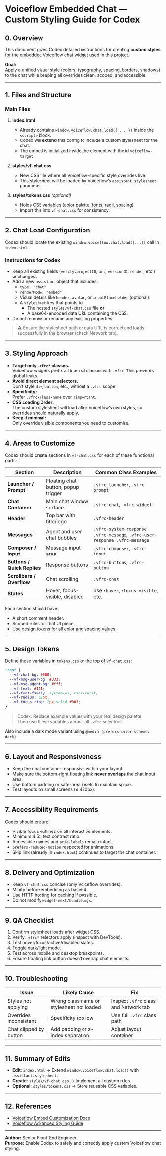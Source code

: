 # Voiceflow Embedded Chat — Custom Styling Guide for Codex

## 0. Overview
This document gives Codex detailed instructions for creating **custom styles** for the embedded Voiceflow chat widget used in this project.

**Goal:**  
Apply a unified visual style (colors, typography, spacing, borders, shadows) to the chat while keeping all overrides clean, scoped, and accessible.

---

## 1. Files and Structure

### Main Files
1. **index.html**
   - Already contains `window.voiceflow.chat.load({ ... })` inside the `<script>` block.
   - Codex will **extend** this config to include a custom stylesheet for the chat.
   - The embed is initialized inside the element with the id `voiceflow-target`.

2. **styles/vf-chat.css**
   - New CSS file where all Voiceflow-specific style overrides live.
   - This stylesheet will be loaded by Voiceflow’s `assistant.stylesheet` parameter.

3. **styles/tokens.css** *(optional)*
   - Holds CSS variables (color palette, fonts, radii, spacing).
   - Import this into `vf-chat.css` for consistency.

---

## 2. Chat Load Configuration

Codex should locate the existing `window.voiceflow.chat.load({...})` call in `index.html`.

### Instructions for Codex
- Keep all existing fields (`verify.projectID`, `url`, `versionID`, `render`, etc.) unchanged.
- Add a new `assistant` object that includes:
  - `type: "chat"`
  - `renderMode: "embed"`
  - Visual details like `header`, `avatar`, or `inputPlaceholder` (optional).
  - A `stylesheet` key that points to:
    - The hosted `styles/vf-chat.css` file **or**
    - A base64-encoded data URL containing the CSS.
- Do not remove or rename any existing properties.

> ⚠️ Ensure the stylesheet path or data URL is correct and loads successfully in the browser (check Network tab).

---

## 3. Styling Approach

- **Target only `.vfrc*` classes.**  
  Voiceflow widgets prefix all internal classes with `.vfrc`. This prevents global leaks.
- **Avoid direct element selectors.**  
  Don’t style `div`, `button`, etc., without a `.vfrc` scope.
- **Specificity:**  
  Prefer `.vfrc-class-name` over `!important`.
- **CSS Loading Order:**  
  The custom stylesheet will load after Voiceflow’s own styles, so overrides should naturally apply.
- **Keep it minimal:**  
  Only override visible components you need to customize.

---

## 4. Areas to Customize

Codex should create sections in `vf-chat.css` for each of these functional parts:

| Section | Description | Common Class Examples |
|----------|--------------|------------------------|
| **Launcher / Prompt** | Floating chat button, popup trigger | `.vfrc-launcher`, `.vfrc-prompt` |
| **Chat Container** | Main chat window surface | `.vfrc-chat`, `.vfrc-widget` |
| **Header** | Top bar with title/logo | `.vfrc-header` |
| **Messages** | Agent and user chat bubbles | `.vfrc-system-response .vfrc-message`, `.vfrc-user-response .vfrc-message` |
| **Composer / Input** | Message input area | `.vfrc-composer`, `.vfrc-input` |
| **Buttons / Quick Replies** | Response buttons | `.vfrc-buttons`, `.vfrc-button` |
| **Scrollbars / Overflow** | Chat scrolling | `.vfrc-chat` |
| **States** | Hover, focus-visible, disabled | use `:hover`, `:focus-visible`, etc. |

Each section should have:
- A short comment header.
- Scoped rules for that UI piece.
- Use design tokens for all color and spacing values.

---

## 5. Design Tokens

Define these variables in `tokens.css` or the top of `vf-chat.css`:

```css
:root {
  --vf-chat-bg: #000;
  --vf-msg-user-bg: #333;
  --vf-msg-agent-bg: #fff;
  --vf-text: #111;
  --vf-font-family: system-ui, sans-serif;
  --vf-radius: 12px;
  --vf-focus-ring: 2px solid #00f;
}
```

> Codex: Replace example values with your real design palette.  
> Then use these variables across all `.vfrc` selectors.

Also include a dark mode variant using `@media (prefers-color-scheme: dark)`.

---

## 6. Layout and Responsiveness

- Keep the chat container responsive within your layout.
- Make sure the bottom-right floating link **never overlaps** the chat input area.
- Use bottom padding or safe-area insets to maintain space.
- Test layouts on small screens (≤ 480px).

---

## 7. Accessibility Requirements

Codex should ensure:
- Visible focus outlines on all interactive elements.
- Minimum 4.5:1 text contrast ratio.
- Accessible names and `aria-labels` remain intact.
- `prefers-reduced-motion` respected for animations.
- Skip link (already in `index.html`) continues to target the chat container.

---

## 8. Delivery and Optimization

- Keep `vf-chat.css` concise (only Voiceflow overrides).
- Minify before embedding as base64.
- Use HTTP hosting for caching if possible.
- Do not modify `widget-next/bundle.mjs`.

---

## 9. QA Checklist

1. Confirm stylesheet loads after widget CSS.
2. Verify `.vfrc*` selectors apply (inspect with DevTools).
3. Test hover/focus/active/disabled states.
4. Toggle dark/light mode.
5. Test across mobile and desktop breakpoints.
6. Ensure floating link button doesn’t overlap chat elements.

---

## 10. Troubleshooting

| Issue | Likely Cause | Fix |
|--------|---------------|-----|
| Styles not applying | Wrong class name or stylesheet not loaded | Inspect `.vfrc` class and Network tab |
| Overrides inconsistent | Specificity too low | Use full `.vfrc` class path |
| Chat clipped by button | Add padding or z-index separation | Adjust layout container |

---

## 11. Summary of Edits

- **Edit**: `index.html` → Extend `window.voiceflow.chat.load()` with `assistant.stylesheet`.
- **Create**: `styles/vf-chat.css` → Implement all custom rules.
- **Optional**: `styles/tokens.css` → Store reusable CSS variables.

---

## 12. References

- [Voiceflow Embed Customization Docs](https://docs.voiceflow.com/docs/embed-customize-styling)
- [Voiceflow Advanced Styling Guide](https://docs.voiceflow.com/docs/advanced-styling)

---

**Author:** Senior Front-End Engineer  
**Purpose:** Enable Codex to safely and correctly apply custom Voiceflow chat styling.

